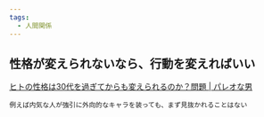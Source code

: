 ```yaml
---
tags:
  - 人間関係
---
```


## **性格が変えられないなら、行動を変えればいい**
[ヒトの性格は30代を過ぎてからも変えられるのか？問題 | パレオな男](https://yuchrszk.blogspot.com/2015/01/30.html)

```
例えば内気な人が強引に外向的なキャラを装っても、まず見抜かれることはない
```

